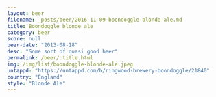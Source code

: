 ```yaml
---
layout: beer
filename: _posts/beer/2016-11-09-boondoggle-blonde-ale.md
title: Boondoggle blonde ale
category: beer
score: null
beer-date: "2013-08-18"
desc: "Some sort of quasi good beer"
permalink: /beer/:title.html
img: /img/list/boondoggle-blonde-ale.jpeg
untappd: "https://untappd.com/b/ringwood-brewery-boondoggle/21840"
country: "England"
style: "Blonde Ale"
---
```

